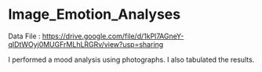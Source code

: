 # Image_Emotion_Analyses

Data File : https://drive.google.com/file/d/1kPl7AGneY-qIDtWOyj0MUGFrMLhLRGRv/view?usp=sharing

I performed a mood analysis using photographs. I also tabulated the results.
